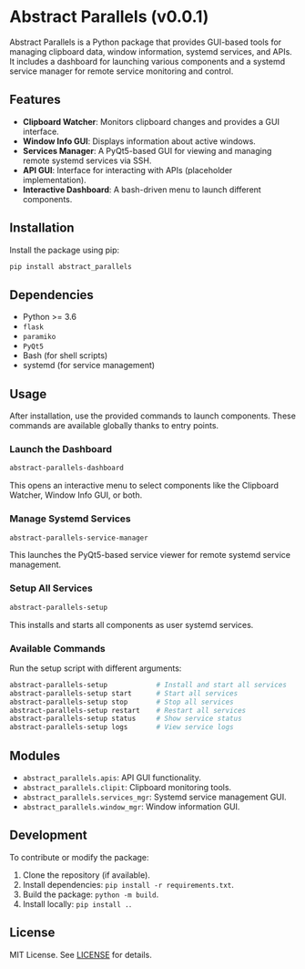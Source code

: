 # Abstract Parallels (v0.0.1)

Abstract Parallels is a Python package that provides GUI-based tools for managing clipboard data, window information, systemd services, and APIs. It includes a dashboard for launching various components and a systemd service manager for remote service monitoring and control.

## Features
- **Clipboard Watcher**: Monitors clipboard changes and provides a GUI interface.
- **Window Info GUI**: Displays information about active windows.
- **Services Manager**: A PyQt5-based GUI for viewing and managing remote systemd services via SSH.
- **API GUI**: Interface for interacting with APIs (placeholder implementation).
- **Interactive Dashboard**: A bash-driven menu to launch different components.

## Installation

Install the package using pip:

```bash
pip install abstract_parallels
```

## Dependencies
- Python >= 3.6
- `flask`
- `paramiko`
- `PyQt5`
- Bash (for shell scripts)
- systemd (for service management)

## Usage

After installation, use the provided commands to launch components. These commands are available globally thanks to entry points.

### Launch the Dashboard
```bash
abstract-parallels-dashboard
```

This opens an interactive menu to select components like the Clipboard Watcher, Window Info GUI, or both.

### Manage Systemd Services
```bash
abstract-parallels-service-manager
```

This launches the PyQt5-based service viewer for remote systemd service management.

### Setup All Services
```bash
abstract-parallels-setup
```

This installs and starts all components as user systemd services.

### Available Commands
Run the setup script with different arguments:
```bash
abstract-parallels-setup            # Install and start all services
abstract-parallels-setup start      # Start all services
abstract-parallels-setup stop       # Stop all services
abstract-parallels-setup restart    # Restart all services
abstract-parallels-setup status     # Show service status
abstract-parallels-setup logs       # View service logs
```

## Modules
- `abstract_parallels.apis`: API GUI functionality.
- `abstract_parallels.clipit`: Clipboard monitoring tools.
- `abstract_parallels.services_mgr`: Systemd service management GUI.
- `abstract_parallels.window_mgr`: Window information GUI.

## Development
To contribute or modify the package:
1. Clone the repository (if available).
2. Install dependencies: `pip install -r requirements.txt`.
3. Build the package: `python -m build`.
4. Install locally: `pip install .`.

## License
MIT License. See [LICENSE](LICENSE) for details.
